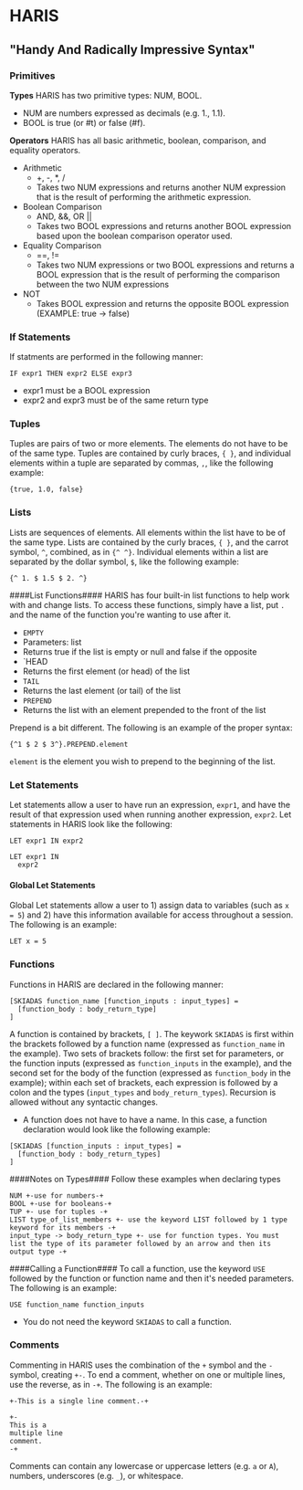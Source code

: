 # HARIS
## "Handy And Radically Impressive Syntax"


### Primitives ###

**Types**
HARIS has two primitive types: NUM, BOOL. 
* NUM are numbers expressed as decimals (e.g. 1., 1.1). 
* BOOL is true (or #t) or false (#f).

**Operators**
HARIS has all basic arithmetic, boolean, comparison, and equality operators.
* Arithmetic
  * +, -, *, /
  * Takes two NUM expressions and returns another NUM expression that is the result of performing the arithmetic expression.
* Boolean Comparison
  * AND, &&, OR ||
  * Takes two BOOL expressions and returns another BOOL expression based upon the boolean comparison operator used.
* Equality Comparison
  * ==, !=
  * Takes two NUM expressions or two BOOL expressions and returns a BOOL expression that is the result of performing the comparison between the two NUM expressions
* NOT
  * Takes BOOL expression and returns the opposite BOOL expression (EXAMPLE: true -> false)



### If Statements ###
If statments are performed in the following manner:
```
IF expr1 THEN expr2 ELSE expr3
```
* expr1 must be a BOOL expression
* expr2 and expr3 must be of the same return type



### Tuples ###
Tuples are pairs of two or more elements. The elements do not have to be of the same type.
Tuples are contained by curly braces, `{ }`, and individual elements within a tuple are separated by commas, `,`, like the following example:
```
{true, 1.0, false}
```


### Lists ###
Lists are sequences of elements. All elements within the list have to be of the same type. 
Lists are contained by the curly braces, `{ }`, and the carrot symbol, `^`, combined, as in `{^ ^}`. Individual elements within a list are separated by the dollar symbol, `$`, like the following example:
```
{^ 1. $ 1.5 $ 2. ^}
```
####List Functions####
HARIS has four built-in list functions to help work with and change lists. To access these functions, simply have a list, put `.` and the name of the function you're wanting to use after it.
* `EMPTY`
 * Parameters: list
 * Returns true if the list is empty or null and false if the opposite
* `HEAD
 * Returns the first element (or head) of the list
* `TAIL`
 * Returns the last element (or tail) of the list
* `PREPEND`
 * Returns the list with an element prepended to the front of the list

Prepend is a bit different. The following is an example of the proper syntax:

```
{^1 $ 2 $ 3^}.PREPEND.element
```
`element` is the element you wish to prepend to the beginning of the list.



### Let Statements ###
Let statements allow a user to have run an expression, `expr1`, and have the result of that expression used when running another expression, `expr2`. Let statements in HARIS look like the following:

```
LET expr1 IN expr2

LET expr1 IN
  expr2
```
#### Global Let Statements ####
Global Let statements allow a user to 1) assign data to variables (such as `x = 5`) and 2) have this information available for access throughout a session.
The following is an example:
```
LET x = 5
```


### Functions ###
Functions in HARIS are declared in the following manner:
```
[SKIADAS function_name [function_inputs : input_types] =
  [function_body : body_return_type]
]
```
A function is contained by brackets, `[ ]`. The keywork `SKIADAS` is first within the brackets followed by a function name (expressed as `function_name` in the example). Two sets of brackets follow: the first set for parameters, or the function inputs (expressed as `function_inputs` in the example), and the second set for the body of the function (expressed as `function_body` in the example); within each set of brackets, each expression is followed by a colon and the types (`input_types` and `body_return_types`). Recursion is allowed without any syntactic changes.
* A function does not have to have a name. In this case, a function declaration would look like the following example:
```
[SKIADAS [function_inputs : input_types] =
  [function_body : body_return_types]
]
```
####Notes on Types####
Follow these examples when declaring types
```
NUM +-use for numbers-+
BOOL +-use for booleans-+
TUP +- use for tuples -+
LIST type_of_list_members +- use the keyword LIST followed by 1 type keyword for its members -+
input_type -> body_return_type +- use for function types. You must list the type of its parameter followed by an arrow and then its output type -+
```

####Calling a Function####
To call a function, use the keyword `USE` followed by the function or function name and then it's needed parameters.
The following is an example:
```
USE function_name function_inputs
```
* You do not need the keyword `SKIADAS` to call a function.



### Comments ###
Commenting in HARIS uses the combination of the `+` symbol and the `-` symbol, creating `+-`. To end a comment, whether on one or multiple lines, use the reverse, as in `-+`.
The following is an example:
```
+-This is a single line comment.-+

+-
This is a
multiple line
comment.
-+
```
Comments can contain any lowercase or uppercase letters (e.g. `a` or `A`), numbers, underscores (e.g. `_`), or whitespace.
